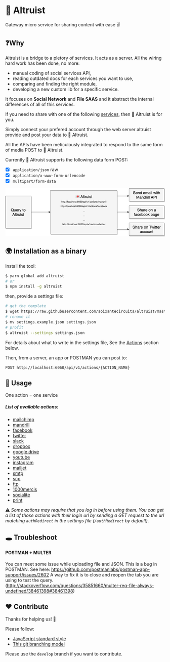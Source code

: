 # 💌 Altruist

Gateway micro service for sharing content with ease ✌️

## ❓Why

Altruist is a bridge to a pletory of services. It acts as a server. All the wiring hard work has been done, no more:
  - manual coding of social services API,
  - reading outdated docs for each services you want to use,
  - comparing and finding the right module,
  - developing a new custom lib for a specific service.

It focuses on **Social Network** and **File SAAS** and it abstract the internal differences of all of this services.

If you need to share with one of the following [services](#list-of-available-actions), then 💌 Altruist is for you.

Simply connect your prefered account through the web server altruist provide and post your data to 💌 Altruist.

All the APIs have been meticulously integrated to respond to the same form of media POST to 💌 Altruist.

Currently 💌 Altruist supports the following data form POST:

* [x] `application/json` raw
* [x] `application/x-www-form-urlencode`
* [x] `multipart/form-data`

![image](./altruist-diagram.png)

## 🌍 Installation as a binary

Install the tool:

```sh
$ yarn global add altruist
# or
$ npm install -g altruist
```

then, provide a settings file:

```sh
# get the template
$ wget https://raw.githubusercontent.com/soixantecircuits/altruist/master/settings/settings.example.json
# rename it
$ mv settings.example.json settings.json
# profit
$ altruist --settings settings.json
```

For details about what to write in the settings file, See the [Actions](#list-of-available-actions) section below.

Then, from a server, an app or POSTMAN you can post to:

```
POST http://localhost:6060/api/v1/actions/{ACTION_NAME}
```

## 👋 Usage

One action = one service

##### List of available actions:

* [mailchimp](/docs/mailchimp.md)
* [mandrill](/docs/mandrill.md)
* [facebook](/docs/facebook.md)
* [twitter](/docs/twitter.md)
* [slack](/docs/slack.md)
* [dropbox](/docs/dropbox.md)
* [google drive](/docs/googledrive.md)
* [youtube](/docs/youtube.md)
* [instagram](/docs/instagram.md)
* [mailjet](/docs/mailjet.md)
* [smtp](/docs/smtp.md)
* [scp](/docs/scp.md)
* [ftp](/docs/ftp.md)
* [1000mercis](/docs/1000mercis.md)
* [socialite](/docs/socialite.md)
* [print](/docs/print.md)

⚠️  *Some actions may require that you log in before using them. You can get a list of those actions with their login url by sending a GET request to the url matching `authRedirect` in the settings file (`/authRedirect` by default).*

## 🕳 Troubleshoot

#### POSTMAN + MULTER
You can meet some issue while uploading file and JSON. This is a bug in POSTMAN. See here:
https://github.com/postmanlabs/postman-app-support/issues/2602
A way to fix it is to close and reopen the tab you are using to test the query. (http://stackoverflow.com/questions/35851660/multer-req-file-always-undefined/38461398#38461398)

## ❤️ Contribute

Thanks for helping us! 👏

Please follow:

* [JavaScript standard style](http://standardjs.com/)
* [This git branching model](http://nvie.com/posts/a-successful-git-branching-model/)

Please use the `develop` branch if you want to contribute.
